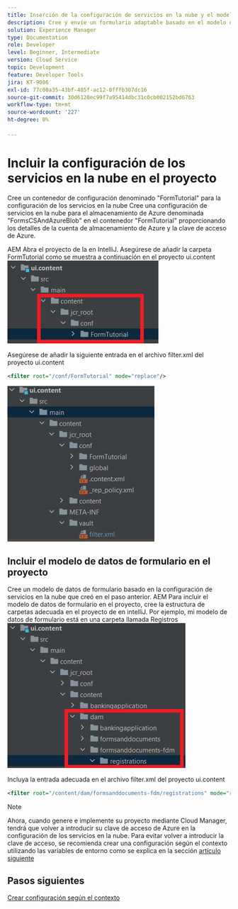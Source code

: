 ```yaml
---
title: Inserción de la configuración de servicios en la nube y el modelo de datos de formulario en la instancia de nube
description: Cree y envíe un formulario adaptable basado en el modelo de datos de formulario de Azure Storage a la instancia de la nube de.
solution: Experience Manager
type: Documentation
role: Developer
level: Beginner, Intermediate
version: Cloud Service
topic: Development
feature: Developer Tools
jira: KT-9006
exl-id: 77c00a35-43bf-485f-ac12-0fffb307dc16
source-git-commit: 30d6120ec99f7a95414dbc31c0cb002152bd6763
workflow-type: tm+mt
source-wordcount: '227'
ht-degree: 0%

---
```


# Incluir la configuración de los servicios en la nube en el proyecto

Cree un contenedor de configuración denominado &quot;FormTutorial&quot; para la configuración de los servicios en la nube Cree una configuración de servicios en la nube para el almacenamiento de Azure denominada &quot;FormsCSAndAzureBlob&quot; en el contenedor &quot;FormTutorial&quot; proporcionando los detalles de la cuenta de almacenamiento de Azure y la clave de acceso de Azure.

AEM Abra el proyecto de la en IntelliJ. Asegúrese de añadir la carpeta FormTutorial como se muestra a continuación en el proyecto ui.content
![cloud-services-configuration](assets/cloud-services-configuration.png)

Asegúrese de añadir la siguiente entrada en el archivo filter.xml del proyecto ui.content

```xml
<filter root="/conf/FormTutorial" mode="replace"/>
```

![filter-xml](assets/ui-content-filter.png)

## Incluir el modelo de datos de formulario en el proyecto

Cree un modelo de datos de formulario basado en la configuración de servicios en la nube que creó en el paso anterior. AEM Para incluir el modelo de datos de formulario en el proyecto, cree la estructura de carpetas adecuada en el proyecto de en intelliJ. Por ejemplo, mi modelo de datos de formulario está en una carpeta llamada Registros
![fdm-content](assets/ui-content-fdm.png)

Incluya la entrada adecuada en el archivo filter.xml del proyecto ui.content

```xml
<filter root="/content/dam/formsanddocuments-fdm/registrations" mode="replace"/>
```


>[!NOTE]
>
>Ahora, cuando genere e implemente su proyecto mediante Cloud Manager, tendrá que volver a introducir su clave de acceso de Azure en la configuración de los servicios en la nube. Para evitar volver a introducir la clave de acceso, se recomienda crear una configuración según el contexto utilizando las variables de entorno como se explica en la sección [artículo siguiente](./context-aware-fdm.md)

## Pasos siguientes

[Crear configuración según el contexto](./context-aware-fdm.md)
